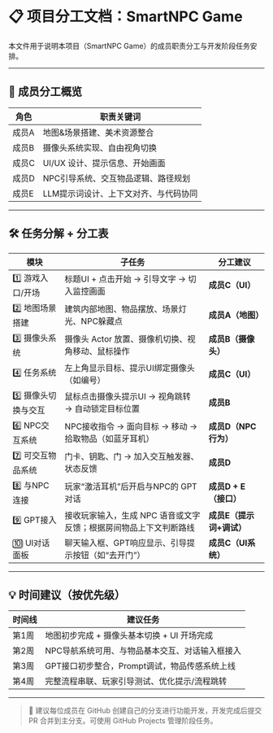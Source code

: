 # 📋 项目分工文档：SmartNPC Game

本文件用于说明本项目（SmartNPC Game）的成员职责分工与开发阶段任务安排。

---

## 👥 成员分工概览

| 角色 | 职责关键词 |
|------|------------|
| 成员A | 地图&场景搭建、美术资源整合 |
| 成员B | 摄像头系统实现、自由视角切换 |
| 成员C | UI/UX 设计、提示信息、开始画面 |
| 成员D | NPC引导系统、交互物品逻辑、路径规划 |
| 成员E | LLM提示词设计、上下文对齐、与代码协同 |

---

## 🛠 任务分解 + 分工表

| 模块 | 子任务 | 分工建议 |
|------|--------|-----------|
| 1️⃣ 游戏入口/开场 | 标题UI + 点击开始 → 引导文字 → 切入监控画面 | **成员C（UI）** |
| 2️⃣ 地图场景搭建 | 建筑内部地图、物品摆放、场景灯光、NPC躲藏点 | **成员A（地图）** |
| 3️⃣ 摄像头系统 | 摄像头 Actor 放置、摄像机切换、视角移动、鼠标操作 | **成员B（摄像头）** |
| 4️⃣ 任务系统 | 左上角显示目标、提示UI绑定摄像头（如编号） | **成员C（UI）** |
| 5️⃣ 摄像头切换与交互 | 鼠标点击摄像头提示UI → 视角跳转 → 自动锁定目标位置 | **成员B** |
| 6️⃣ NPC交互系统 | NPC接收指令 → 面向目标 → 移动 → 拾取物品（如蓝牙耳机） | **成员D（NPC行为）** |
| 7️⃣ 可交互物品系统 | 门卡、钥匙、门 → 加入交互触发器、状态反馈 | **成员D** |
| 8️⃣ 与NPC连接 | 玩家“激活耳机”后开启与NPC的 GPT 对话 | **成员D + E（接口）** |
| 9️⃣ GPT接入 | 接收玩家输入，生成 NPC 语音或文字反馈；根据房间物品上下文判断路线 | **成员E（提示词+调试）** |
| 🔟 UI对话面板 | 聊天输入框、GPT响应显示、引导提示按钮（如“去开门”） | **成员C（UI系统）** |

---

## 💡 时间建议（按优先级）

| 时间线 | 建议任务 |
|--------|----------|
| 第1周 | 地图初步完成 + 摄像头基本切换 + UI 开场完成 |
| 第2周 | NPC导航系统可用、与物品基本交互、对话输入框接入 |
| 第3周 | GPT接口初步整合，Prompt调试，物品传感系统上线 |
| 第4周 | 完整流程串联、玩家引导测试、优化提示/流程跳转 |

---

> 🧠 建议每位成员在 GitHub 创建自己的分支进行功能开发，开发完成后提交 PR 合并到主分支。可使用 GitHub Projects 管理阶段任务。
